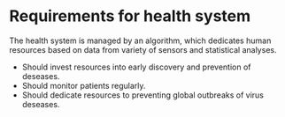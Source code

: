# Requirements for health system
The health system is managed by an algorithm, which dedicates human resources based on data from variety of sensors and statistical analyses. 

- Should invest resources into early discovery and prevention of deseases. 
- Should monitor patients regularly.
- Should dedicate resources to preventing global outbreaks of virus deseases.
